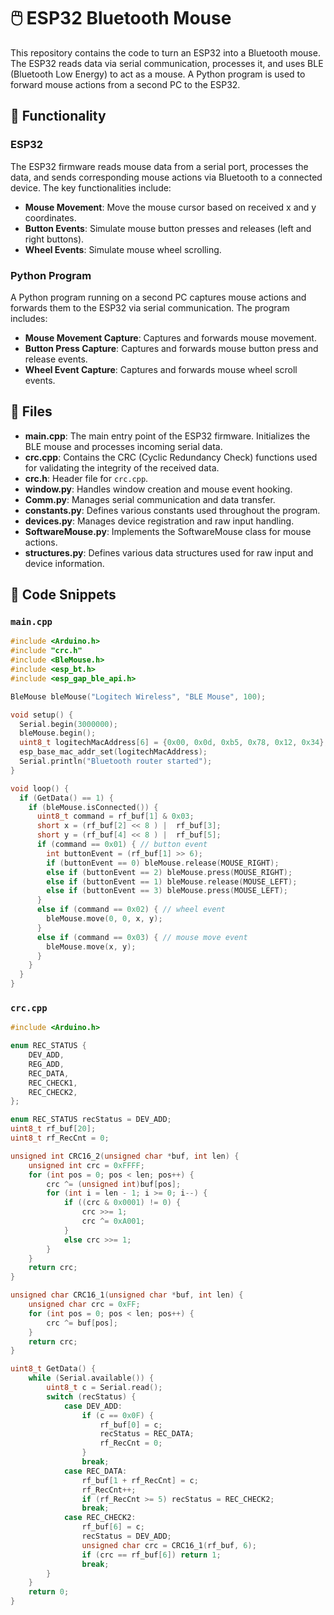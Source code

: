 
# 🖱️ ESP32 Bluetooth Mouse

This repository contains the code to turn an ESP32 into a Bluetooth mouse. The ESP32 reads data via serial communication, processes it, and uses BLE (Bluetooth Low Energy) to act as a mouse. A Python program is used to forward mouse actions from a second PC to the ESP32.

## 🔧 Functionality

### ESP32

The ESP32 firmware reads mouse data from a serial port, processes the data, and sends corresponding mouse actions via Bluetooth to a connected device. The key functionalities include:

- **Mouse Movement**: Move the mouse cursor based on received x and y coordinates.
- **Button Events**: Simulate mouse button presses and releases (left and right buttons).
- **Wheel Events**: Simulate mouse wheel scrolling.

### Python Program

A Python program running on a second PC captures mouse actions and forwards them to the ESP32 via serial communication. The program includes:

- **Mouse Movement Capture**: Captures and forwards mouse movement.
- **Button Press Capture**: Captures and forwards mouse button press and release events.
- **Wheel Event Capture**: Captures and forwards mouse wheel scroll events.

## 📂 Files

- **main.cpp**: The main entry point of the ESP32 firmware. Initializes the BLE mouse and processes incoming serial data.
- **crc.cpp**: Contains the CRC (Cyclic Redundancy Check) functions used for validating the integrity of the received data.
- **crc.h**: Header file for `crc.cpp`.
- **window.py**: Handles window creation and mouse event hooking.
- **Comm.py**: Manages serial communication and data transfer.
- **constants.py**: Defines various constants used throughout the program.
- **devices.py**: Manages device registration and raw input handling.
- **SoftwareMouse.py**: Implements the SoftwareMouse class for mouse actions.
- **structures.py**: Defines various data structures used for raw input and device information.

## 📜 Code Snippets

### `main.cpp`
```cpp
#include <Arduino.h>
#include "crc.h"
#include <BleMouse.h>
#include <esp_bt.h>
#include <esp_gap_ble_api.h>

BleMouse bleMouse("Logitech Wireless", "BLE Mouse", 100);

void setup() {
  Serial.begin(3000000);
  bleMouse.begin();
  uint8_t logitechMacAddress[6] = {0x00, 0x0d, 0xb5, 0x78, 0x12, 0x34};
  esp_base_mac_addr_set(logitechMacAddress);
  Serial.println("Bluetooth router started");
}

void loop() {
  if (GetData() == 1) {
    if (bleMouse.isConnected()) {
      uint8_t command = rf_buf[1] & 0x03;
      short x = (rf_buf[2] << 8 ) |  rf_buf[3];
      short y = (rf_buf[4] << 8 ) |  rf_buf[5];
      if (command == 0x01) { // button event
        int buttonEvent = (rf_buf[1] >> 6);
        if (buttonEvent == 0) bleMouse.release(MOUSE_RIGHT);
        else if (buttonEvent == 2) bleMouse.press(MOUSE_RIGHT);
        else if (buttonEvent == 1) bleMouse.release(MOUSE_LEFT);
        else if (buttonEvent == 3) bleMouse.press(MOUSE_LEFT);
      }
      else if (command == 0x02) { // wheel event
        bleMouse.move(0, 0, x, y);
      }
      else if (command == 0x03) { // mouse move event     
        bleMouse.move(x, y);
      }
    }
  }
}
```

### `crc.cpp`
```cpp
#include <Arduino.h>

enum REC_STATUS {
    DEV_ADD,
    REG_ADD,
    REC_DATA,
    REC_CHECK1,
    REC_CHECK2,
};

enum REC_STATUS recStatus = DEV_ADD;
uint8_t rf_buf[20];
uint8_t rf_RecCnt = 0;

unsigned int CRC16_2(unsigned char *buf, int len) {  
    unsigned int crc = 0xFFFF;
    for (int pos = 0; pos < len; pos++) {
        crc ^= (unsigned int)buf[pos];
        for (int i = len - 1; i >= 0; i--) {
            if ((crc & 0x0001) != 0) {
                crc >>= 1;
                crc ^= 0xA001;
            }
            else crc >>= 1;
        }
    }
    return crc;
}

unsigned char CRC16_1(unsigned char *buf, int len) {  
    unsigned char crc = 0xFF;
    for (int pos = 0; pos < len; pos++) {
        crc ^= buf[pos];
    }
    return crc;
}

uint8_t GetData() {
    while (Serial.available()) {
        uint8_t c = Serial.read();
        switch (recStatus) {
            case DEV_ADD:
                if (c == 0x0F) {
                    rf_buf[0] = c;
                    recStatus = REC_DATA;
                    rf_RecCnt = 0;
                }
                break;
            case REC_DATA:
                rf_buf[1 + rf_RecCnt] = c;
                rf_RecCnt++;
                if (rf_RecCnt >= 5) recStatus = REC_CHECK2;
                break;
            case REC_CHECK2:
                rf_buf[6] = c;
                recStatus = DEV_ADD;
                unsigned char crc = CRC16_1(rf_buf, 6);
                if (crc == rf_buf[6]) return 1;
                break;           
        }
    }
    return 0;
}
```
